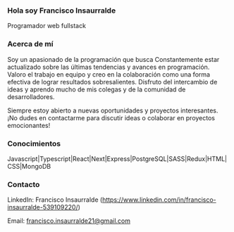 ### Hola soy Francisco Insaurralde
Programador web fullstack

### Acerca de mí
Soy un apasionado de la programación que busca Constantemente estar actualizado sobre las últimas tendencias y avances en programación.
Valoro el trabajo en equipo y creo en la colaboración como una forma efectiva de lograr resultados sobresalientes. Disfruto del intercambio de ideas y aprendo mucho de mis colegas y de la comunidad de desarrolladores.

Siempre estoy abierto a nuevas oportunidades y proyectos interesantes. ¡No dudes en contactarme para discutir ideas o colaborar en proyectos emocionantes!

### Conocimientos
Javascript|Typescript|React|Next|Express|PostgreSQL|SASS|Redux|HTML|CSS|MongoDB

### Contacto
LinkedIn: Francisco Insaurralde (https://www.linkedin.com/in/francisco-insaurralde-539109220/)

Email: francisco.insaurralde21@gmail.com

